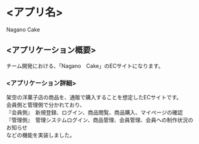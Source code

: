 # <アプリ名>
Nagano Cake

## <アプリケーション概要>
チーム開発における、「Nagano　Cake」のECサイトになります。

### <アプリケーション詳細>
架空の洋菓子店の商品を、通販で購入することを想定したECサイトです。<br>
会員側と管理側で分かれており、<br>
『会員側』　新規登録、ログイン、商品閲覧、商品購入、マイページの確認<br>
『管理側』　管理システムログイン、商品管理、会員管理、会員への制作状況のお知らせ<br>
などの機能を実装しました。
